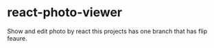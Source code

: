 # react-photo-viewer
Show and edit photo by react
this projects has one branch that has flip feaure.
